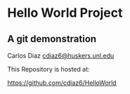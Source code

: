 
# Hello World Project
## A git demonstration

Carlos Diaz
cdiaz6@huskers.unl.edu

This Repository is hosted at:

https://github.com/cdiaz6/HelloWorld
